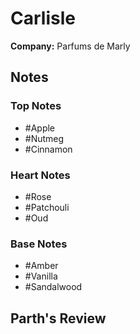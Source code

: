 # Carlisle

**Company:** Parfums de Marly

## Notes

### Top Notes
- #Apple
- #Nutmeg
- #Cinnamon

### Heart Notes
- #Rose
- #Patchouli
- #Oud

### Base Notes
- #Amber
- #Vanilla
- #Sandalwood

## Parth's Review

<!-- Add your review here -->
